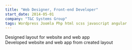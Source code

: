 ```yaml
---
title: "Web Designer, Front-end Developer"
start_date: 2014-05-01
company: "T&C Systems Group"
tags: Wordpress Joomla Php html scss javascript angular 
---
```

Designed layout for website and web app<br>
Developed website and web app from created layout